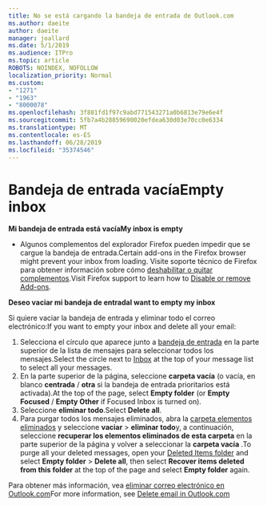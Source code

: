 ```yaml
---
title: No se está cargando la bandeja de entrada de Outlook.com
ms.author: daeite
author: daeite
manager: joallard
ms.date: 5/1/2019
ms.audience: ITPro
ms.topic: article
ROBOTS: NOINDEX, NOFOLLOW
localization_priority: Normal
ms.custom:
- "1271"
- "1963"
- "8000078"
ms.openlocfilehash: 3f881fd1f97c9abd771543271a0b6813e79e6e4f
ms.sourcegitcommit: 5fb7a4b28859690020efdea630d03e70cc0e6334
ms.translationtype: MT
ms.contentlocale: es-ES
ms.lasthandoff: 06/28/2019
ms.locfileid: "35374546"
---
```

# <a name="empty-inbox"></a><span data-ttu-id="e44cd-102">Bandeja de entrada vacía</span><span class="sxs-lookup"><span data-stu-id="e44cd-102">Empty inbox</span></span>

<span data-ttu-id="e44cd-103">**Mi bandeja de entrada está vacía**</span><span class="sxs-lookup"><span data-stu-id="e44cd-103">**My inbox is empty**</span></span>

- <span data-ttu-id="e44cd-104">Algunos complementos del explorador Firefox pueden impedir que se cargue la bandeja de entrada.</span><span class="sxs-lookup"><span data-stu-id="e44cd-104">Certain add-ons in the Firefox browser might prevent your inbox from loading.</span></span> <span data-ttu-id="e44cd-105">Visite soporte técnico de Firefox para obtener información sobre cómo [deshabilitar o quitar complementos](https://support.mozilla.org/kb/disable-or-remove-add-ons).</span><span class="sxs-lookup"><span data-stu-id="e44cd-105">Visit Firefox support to learn how to [Disable or remove Add-ons](https://support.mozilla.org/kb/disable-or-remove-add-ons).</span></span>

<span data-ttu-id="e44cd-106">**Deseo vaciar mi bandeja de entrada**</span><span class="sxs-lookup"><span data-stu-id="e44cd-106">**I want to empty my inbox**</span></span>

<span data-ttu-id="e44cd-107">Si quiere vaciar la bandeja de entrada y eliminar todo el correo electrónico:</span><span class="sxs-lookup"><span data-stu-id="e44cd-107">If you want to empty your inbox and delete all your email:</span></span>

1. <span data-ttu-id="e44cd-108">Selecciona el círculo que aparece junto a [bandeja de entrada](https://outlook.live.com/mail/inbox) en la parte superior de la lista de mensajes para seleccionar todos los mensajes.</span><span class="sxs-lookup"><span data-stu-id="e44cd-108">Select the circle next to [Inbox](https://outlook.live.com/mail/inbox) at the top of your message list to select all your messages.</span></span>
1. <span data-ttu-id="e44cd-109">En la parte superior de la página, seleccione **carpeta vacía** (o vacía, en blanco **centrada** / **otra** si la bandeja de entrada prioritarios está activada).</span><span class="sxs-lookup"><span data-stu-id="e44cd-109">At the top of the page, select **Empty folder** (or **Empty Focused** / **Empty Other** if Focused Inbox is turned on).</span></span>
1. <span data-ttu-id="e44cd-110">Seleccione **eliminar todo**.</span><span class="sxs-lookup"><span data-stu-id="e44cd-110">Select **Delete all**.</span></span>
1. <span data-ttu-id="e44cd-111">Para purgar todos los mensajes eliminados, abra la [carpeta elementos eliminados](https://outlook.live.com/mail/deleteditems) y seleccione **vaciar** > **eliminar todo**y, a continuación, seleccione **recuperar los elementos eliminados de esta carpeta** en la parte superior de la página y volver a seleccionar la **carpeta vacía** .</span><span class="sxs-lookup"><span data-stu-id="e44cd-111">To purge all your deleted messages, open your [Deleted Items folder](https://outlook.live.com/mail/deleteditems) and select **Empty folder** > **Delete all**, then select **Recover items deleted from this folder** at the top of the page and select **Empty folder** again.</span></span>

<span data-ttu-id="e44cd-112">Para obtener más información, vea [eliminar correo electrónico en Outlook.com](https://support.office.com/article/a9b63739-5392-412a-8e9a-d4b02708dee4)</span><span class="sxs-lookup"><span data-stu-id="e44cd-112">For more information, see [Delete email in Outlook.com](https://support.office.com/article/a9b63739-5392-412a-8e9a-d4b02708dee4)</span></span>